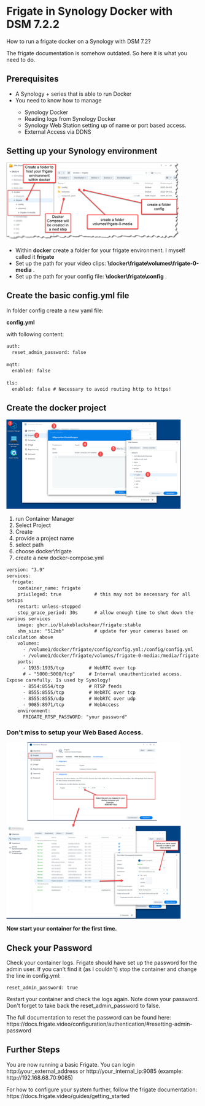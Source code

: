 # Frigate in Synology Docker with DSM 7.2.2

<p>How to run a frigate docker on a Synology with DSM 7.2? </p>
<p>The frigate documentation is somehow outdated. So here it is what you need to do.</p>

<h2>Prerequisites</h2>

<ul>
<li>A Synology + series that is able to run Docker </li>
<li>You need to know how to manage </li>
<ul>
<li>Synology Docker </li>
<li>Reading logs from Synology Docker </li>
<li>Synology Web Station setting up of name or port based access.</li>
<li>External Access via DDNS </li>
</ul>
</ul>


<h2>Setting up your Synology environment</h2>
<p>
<img src="./images/01_frigate_docker_synology.jpg" alt="Meter Top Cover Part 1" style="width:90%"/>
</p>
<ul> 
<li>Within <strong>docker</strong> create a folder for your frigate environment. I myself called it <strong>frigate</strong> </li>
<li>Set up the path for your video clips: <strong>\docker\frigate\volumes\frigate-0-media</strong> .</li>
<li>Set up the path for your config file: <strong>\docker\frigate\config</strong> .</li>
</ul> 

<h2>Create the basic config.yml file</h2>
<p>In folder config create a new yaml file: 

**config.yml** 

with following content:
```
auth:
  reset_admin_password: false

mqtt:
  enabled: false

tls:
  enabled: false # Necessary to avoid routing http to https!

```

<div style="page-break-after: always;"></div>
<h2>Create the docker project</h2>
<p>
<img src="./images/02_frigate_docker_synology.jpg" alt="Meter Top Cover Part 1" style="width:90%"/>
</p>

<ol>
<li>run Container Manager </li>
<li>Select Project </li>
<li>Create </li>
<li>provide a project name </li>
<li>select path </li>
<li>choose docker\frigate  </li>
<li>create a new docker-compose.yml </li>
</ol>

```
version: "3.9"
services:
  frigate:
    container_name: frigate
    privileged: true            # this may not be necessary for all setups
    restart: unless-stopped
    stop_grace_period: 30s      # allow enough time to shut down the various services
    image: ghcr.io/blakeblackshear/frigate:stable
    shm_size: "512mb"           # update for your cameras based on calculation above
    volumes:
      - /volume1/docker/frigate/config/config.yml:/config/config.yml
      - /volume1/docker/frigate/volumes/frigate-0-media:/media/frigate
    ports:
      - 1935:1935/tcp         # WebRTC over tcp
      # - "5000:5000/tcp"     # Internal unauthenticated access. Expose carefully. Is used by Synology!
      - 8554:8554/tcp         # RTSP feeds
      - 8555:8555/tcp         # WebRTC over tcp
      - 8555:8555/udp         # WebRTC over udp
      - 9085:8971/tcp         # WebAccess
    environment:
      FRIGATE_RTSP_PASSWORD: "your password"
```

<div style="page-break-after: always;"></div>
<h3>Don't miss to setup your Web Based Access.</h3>
<p>
<img src="./images/03_frigate_docker_synology.jpg" alt="Meter Top Cover Part 1" style="width:90%"/>
</p>

<p><strong>Now start your container for the first time.</strong></p>

<div style="page-break-after: always;"></div>
<h2>Check your Password</h2>
<p>Check your container logs. Frigate should have set up the password for the admin user. If you can't find it (as I couldn't) stop the container and change the line in config.yml:</p>

```
reset_admin_password: true

```

<p>Restart your container and check the logs again. Note down your password. <br/>
Don't forget to take back the reset_admin_password to false.</p>

<p>The full documentation to reset the password can be found here: https://docs.frigate.video/configuration/authentication/#resetting-admin-password</p>


<div style="page-break-after: always;"></div>

<h2>Further Steps</h2>
<p>You are now running a basic Frigate. You can login http:\\your_external_address or http://your_internal_ip:9085 (example: http://192.168.68.70:9085)</p>

<p>For how to configure your system further, follow the frigate documentation: https://docs.frigate.video/guides/getting_started
